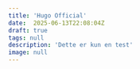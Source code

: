 ```yaml
---
title: 'Hugo Official'
date:  2025-06-13T22:08:04Z
draft: true
tags: null
description: 'Dette er kun en test'
image: null
---
```

